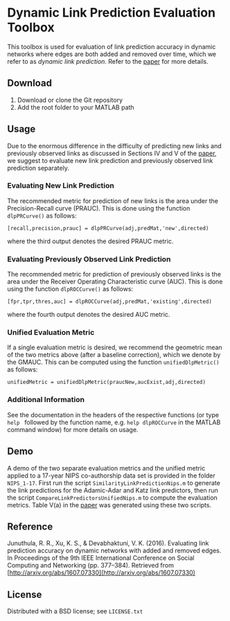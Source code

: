 # Dynamic Link Prediction Evaluation Toolbox

This toolbox is used for evaluation of link prediction accuracy in dynamic networks where edges are both added and removed over time, which we refer to as *dynamic link prediction*. 
Refer to the [paper](http://arxiv.org/abs/1607.07330) for more details.

## Download
1. Download or clone the Git repository
2. Add the root folder to your MATLAB path

## Usage
Due to the enormous difference in the difficulty of predicting new links and previously observed links as discussed in Sections IV and V of the [paper](http://arxiv.org/abs/1607.07330), we suggest to evaluate new link prediction and previously observed link prediction separately.

### Evaluating New Link Prediction
The recommended metric for prediction of new links is the area under the Precision-Recall curve (PRAUC). This is done using the function `dlpPRCurve()` as follows:

`[recall,precision,prauc] = dlpPRCurve(adj,predMat,'new',directed)`

where the third output denotes the desired PRAUC metric.

### Evaluating Previously Observed Link Prediction
The recommended metric for prediction of previously observed links is the area under the Receiver Operating Characteristic curve (AUC). This is done using the function `dlpROCCurve()` as follows:

`[fpr,tpr,thres,auc] = dlpROCCurve(adj,predMat,'existing',directed)`

where the fourth output denotes the desired AUC metric.

### Unified Evaluation Metric
If a single evaluation metric is desired, we recommend the geometric mean of the two metrics above (after a baseline correction), which we denote by the GMAUC. This can be computed using the function `unifiedDlpMetric()` as follows:

`unifiedMetric = unifiedDlpMetric(praucNew,aucExist,adj,directed)`

### Additional Information

See the documentation in the headers of the respective functions (or type `help ` followed by the function name, e.g. `help dlpROCCurve` in the MATLAB command window) for more details on usage.

## Demo

A demo of the two separate evaluation metrics and the unified metric applied to a 17-year NIPS co-authorship data set is provided in the folder `NIPS_1-17`. First run the script `SimilarityLinkPredictionNips.m` to generate the link predictions for the Adamic-Adar and Katz link predictors, then run the script `CompareLinkPredictorsUnifiedNips.m` to compute the evaluation metrics. Table V(a) in the [paper](http://arxiv.org/abs/1607.07330) was generated using these two scripts.

## Reference

Junuthula, R. R., Xu, K. S., & Devabhaktuni, V. K. (2016). Evaluating link prediction accuracy on dynamic networks with added and removed edges. In Proceedings of the 9th IEEE International Conference on Social Computing and Networking (pp. 377–384). Retrieved from [http://arxiv.org/abs/1607.07330](http://arxiv.org/abs/1607.07330)

## License

Distributed with a BSD license; see `LICENSE.txt`